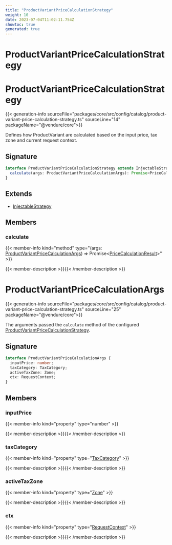 ```yaml
---
title: "ProductVariantPriceCalculationStrategy"
weight: 10
date: 2023-07-04T11:02:11.754Z
showtoc: true
generated: true
---
```

<!-- This file was generated from the Vendure source. Do not modify. Instead, re-run the "docs:build" script -->

# ProductVariantPriceCalculationStrategy
<div class="symbol">


# ProductVariantPriceCalculationStrategy

{{< generation-info sourceFile="packages/core/src/config/catalog/product-variant-price-calculation-strategy.ts" sourceLine="14" packageName="@vendure/core">}}

Defines how ProductVariant are calculated based on the input price, tax zone and current request context.

## Signature

```TypeScript
interface ProductVariantPriceCalculationStrategy extends InjectableStrategy {
  calculate(args: ProductVariantPriceCalculationArgs): Promise<PriceCalculationResult>;
}
```
## Extends

 * <a href='/typescript-api/common/injectable-strategy#injectablestrategy'>InjectableStrategy</a>


## Members

### calculate

{{< member-info kind="method" type="(args: <a href='/typescript-api/products-stock/product-variant-price-calculation-strategy#productvariantpricecalculationargs'>ProductVariantPriceCalculationArgs</a>) => Promise&#60;<a href='/typescript-api/common/price-calculation-result#pricecalculationresult'>PriceCalculationResult</a>&#62;"  >}}

{{< member-description >}}{{< /member-description >}}


</div>
<div class="symbol">


# ProductVariantPriceCalculationArgs

{{< generation-info sourceFile="packages/core/src/config/catalog/product-variant-price-calculation-strategy.ts" sourceLine="25" packageName="@vendure/core">}}

The arguments passed the `calculate` method of the configured <a href='/typescript-api/products-stock/product-variant-price-calculation-strategy#productvariantpricecalculationstrategy'>ProductVariantPriceCalculationStrategy</a>.

## Signature

```TypeScript
interface ProductVariantPriceCalculationArgs {
  inputPrice: number;
  taxCategory: TaxCategory;
  activeTaxZone: Zone;
  ctx: RequestContext;
}
```
## Members

### inputPrice

{{< member-info kind="property" type="number"  >}}

{{< member-description >}}{{< /member-description >}}

### taxCategory

{{< member-info kind="property" type="<a href='/typescript-api/entities/tax-category#taxcategory'>TaxCategory</a>"  >}}

{{< member-description >}}{{< /member-description >}}

### activeTaxZone

{{< member-info kind="property" type="<a href='/typescript-api/entities/zone#zone'>Zone</a>"  >}}

{{< member-description >}}{{< /member-description >}}

### ctx

{{< member-info kind="property" type="<a href='/typescript-api/request/request-context#requestcontext'>RequestContext</a>"  >}}

{{< member-description >}}{{< /member-description >}}


</div>
